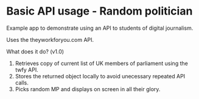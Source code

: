 Basic API usage - Random politician
===================================

Example app to demonstrate using an API to students of digital journalism.

Uses the theyworkforyou.com API.

What does it do? (v1.0)

1. Retrieves copy of current list of UK members of parliament using the twfy API.
2. Stores the returned object locally to avoid unecessary repeated API calls.
3. Picks random MP and displays on screen in all their glory.
